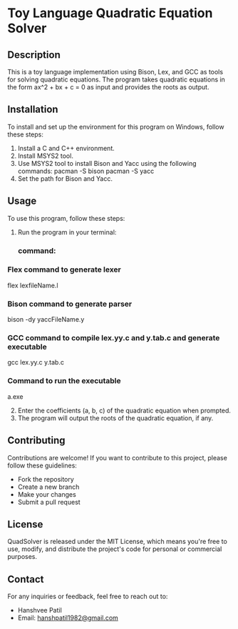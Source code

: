 # Toy Language Quadratic Equation Solver

## Description

This is a toy language implementation using Bison, Lex, and GCC as tools for solving quadratic equations. The program takes quadratic equations in the form ax^2 + bx + c = 0 as input and provides the roots as output.

## Installation

To install and set up the environment for this program on Windows, follow these steps:

1. Install a C and C++ environment.
2. Install MSYS2 tool.
3. Use MSYS2 tool to install Bison and Yacc using the following commands:
pacman -S bison
pacman -S yacc
4. Set the path for Bison and Yacc.

## Usage

To use this program, follow these steps:

1. Run the program in your terminal:
   ### command:
### Flex command to generate lexer
flex lexfileName.l

### Bison command to generate parser
bison -dy yaccFileName.y

### GCC command to compile lex.yy.c and y.tab.c and generate executable
gcc lex.yy.c y.tab.c 

### Command to run the executable
a.exe

2. Enter the coefficients (a, b, c) of the quadratic equation when prompted.
3. The program will output the roots of the quadratic equation, if any.

## Contributing

Contributions are welcome! If you want to contribute to this project, please follow these guidelines:
- Fork the repository
- Create a new branch
- Make your changes
- Submit a pull request

## License

QuadSolver is released under the MIT License, which means you're free to use, modify, and distribute the project's code for personal or commercial purposes.

## Contact

For any inquiries or feedback, feel free to reach out to:
- Hanshvee Patil
- Email: hanshpatil1982@gmail.com


